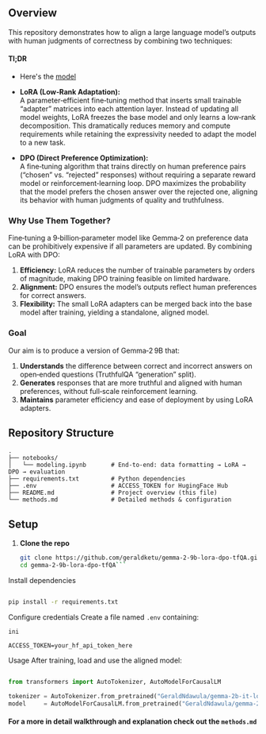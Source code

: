 

## Overview  
This repository demonstrates how to align a large language model’s outputs with human judgments of correctness by combining two techniques:

#### Tl;DR
- Here's the [model](https://huggingface.co/GeraldNdawula/gemma-2b-it-lora-dpo-tfQA)

- **LoRA (Low‑Rank Adaptation):**  
  A parameter‑efficient fine‑tuning method that inserts small trainable “adapter” matrices into each attention layer. Instead of updating all model weights, LoRA freezes the base model and only learns a low‑rank decomposition. This dramatically reduces memory and compute requirements while retaining the expressivity needed to adapt the model to a new task.

- **DPO (Direct Preference Optimization):**  
  A fine‑tuning algorithm that trains directly on human preference pairs (“chosen” vs. “rejected” responses) without requiring a separate reward model or reinforcement‐learning loop. DPO maximizes the probability that the model prefers the chosen answer over the rejected one, aligning its behavior with human judgments of quality and truthfulness.

### Why Use Them Together?  
Fine‑tuning a 9‑billion‑parameter model like Gemma‑2 on preference data can be prohibitively expensive if all parameters are updated. By combining LoRA with DPO:

1. **Efficiency:** LoRA reduces the number of trainable parameters by orders of magnitude, making DPO training feasible on limited hardware.  
2. **Alignment:** DPO ensures the model’s outputs reflect human preferences for correct answers.  
3. **Flexibility:** The small LoRA adapters can be merged back into the base model after training, yielding a standalone, aligned model.

### Goal  
Our aim is to produce a version of Gemma‑2 9B that:

1. **Understands** the difference between correct and incorrect answers on open‑ended questions (TruthfulQA “generation” split).  
2. **Generates** responses that are more truthful and aligned with human preferences, without full‐scale reinforcement learning.  
3. **Maintains** parameter efficiency and ease of deployment by using LoRA adapters.

## Repository Structure

```text
.
├── notebooks/
│   └── modeling.ipynb       # End‑to‑end: data formatting → LoRA → DPO → evaluation
├── requirements.txt         # Python dependencies
├── .env                     # ACCESS_TOKEN for HugingFace Hub
├── README.md                # Project overview (this file)
└── methods.md               # Detailed methods & configuration
```

## Setup

1. **Clone the repo**  
   ```bash
   git clone https://github.com/geraldketu/gemma-2-9b-lora-dpo-tfQA.git
   cd gemma-2-9b-lora-dpo-tfQA```
Install dependencies

```bash

pip install -r requirements.txt
```
Configure credentials
Create a file named `.env` containing:
```
ini

ACCESS_TOKEN=your_hf_api_token_here
```
Usage
After training, load and use the aligned model:

```python

from transformers import AutoTokenizer, AutoModelForCausalLM

tokenizer = AutoTokenizer.from_pretrained("GeraldNdawula/gemma-2b-it-lora-dpo-tfQA")
model     = AutoModelForCausalLM.from_pretrained("GeraldNdawula/gemma-2b-it-lora-dpo-tfQA")
```
#### For a more in detail walkthrough and explanation check out the `methods.md`
